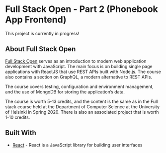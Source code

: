 # Full Stack Open - Part 2 (Phonebook App Frontend)
This project is currently in progress!

## About Full Stack Open
[Full Stack Open](https://fullstackopen.com/en/) serves as an introduction to modern web application development with JavaScript. The main focus is on building single page applications with ReactJS that use REST APIs built with Node.js. The course also contains a section on GraphQL, a modern alternative to REST APIs.

The course covers testing, configuration and environment management, and the use of MongoDB for storing the application’s data.

The course is worth 5-13 credits, and the content is the same as in the Full stack course held at the Department of Computer Science at the University of Helsinki in Spring 2020. There is also an associated project that is worth 1-10 credits.

<!-- ## Live Site URL


## Website Preview

 -->
## Built With
* [React](https://reactjs.org/) - React is a JavaScript library for building user interfaces
